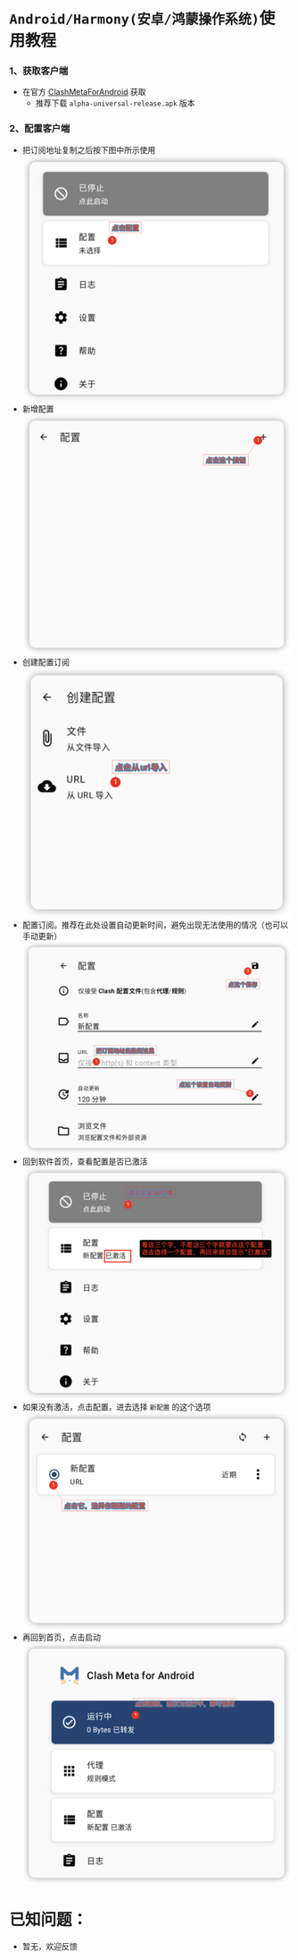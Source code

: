 # `Android/Harmony(安卓/鸿蒙操作系统)`使用教程

### 1、获取客户端
- 在官方 [ClashMetaForAndroid](https://github.com/MetaCubeX/ClashMetaForAndroid/releases) 获取
  - 推荐下载 `alpha-universal-release.apk` 版本

### 2、配置客户端
- 把订阅地址复制之后按下图中所示使用
![配置](1.png)
- 新增配置
![新增配置](2.png)
- 创建配置订阅
![创建配置订阅](3.png)
- 配置订阅。推荐在此处设置自动更新时间，避免出现无法使用的情况（也可以手动更新）
![配置订阅](4.png)
- 回到软件首页，查看配置是否已激活
![查看配置是否已激活](5.png)
- 如果没有激活，点击配置，进去选择 `新配置` 的这个选项
![选择新配置激活](6.png)
- 再回到首页，点击启动
![点击启动](7.png)


# 已知问题：
- 暂无，欢迎反馈
